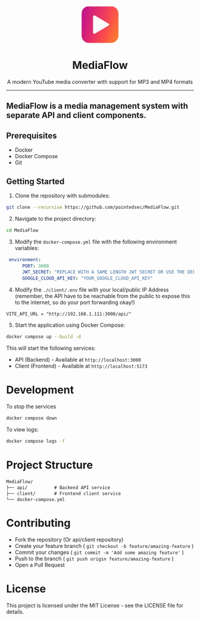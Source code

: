 <div align="center">
  <img src="https://raw.githubusercontent.com/pointedsec/yt-converter-client/refs/heads/main/public/favicon.png" alt="MediaFlow Logo" width="100" />
  <h1>MediaFlow</h1>
  <p>A modern YouTube media converter with support for MP3 and MP4 formats</p>
</div>

---
MediaFlow is a media management system with separate API and client components.
---

## Prerequisites

- Docker
- Docker Compose
- Git

## Getting Started

1. Clone the repository with submodules:
```bash
git clone --recursive https://github.com/pointedsec/MediaFlow.git
```

2. Navigate to the project directory:
```bash
cd MediaFlow
```

3. Modify the `docker-compose.yml` file with the following environment variables:
```yml
 environment:
      PORT: 3000
      JWT_SECRET: "REPLACE WITH A SAME LENGTH JWT SECRET OR USE THE DEFAULT USED IN THE ORIGINAL FILE"
      GOOGLE_CLOUD_API_KEY: "YOUR_GOOGLE_CLOUD_API_KEY"
```

4. Modify the `./client/.env` file with your local/public IP Address (remember, the API have to be reachable from the public to expose this to the internet, so do your port forwarding okay!)
```
VITE_API_URL = "http://192.168.1.111:3000/api/"
```

5. Start the application using Docker Compose:
```bash
docker compose up --build -d
```

This will start the following services:

- API (Backend) - Available at `http://localhost:3000`
- Client (Frontend) - Available at `http://localhost:5173`

# Development
To stop the services
```bash
docker compose down
```

To view logs:
```bash
docker compose logs -f
```

# Project Structure
```
MediaFlow/
├── api/          # Backend API service
├── client/       # Frontend client service
└── docker-compose.yml
```

# Contributing
- Fork the repository (Or api/client repository)
- Create your feature branch ( `git checkout -b feature/amazing-feature` )
- Commit your changes ( `git commit -m 'Add some amazing feature'` )
- Push to the branch ( `git push origin feature/amazing-feature` )
- Open a Pull Request

# License
This project is licensed under the MIT License - see the LICENSE file for details.